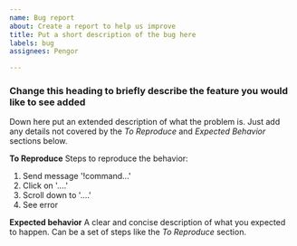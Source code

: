 ```yaml
---
name: Bug report
about: Create a report to help us improve
title: Put a short description of the bug here
labels: bug
assignees: Pengor

---
```


### Change this heading to briefly describe the feature you would like to see added
Down here put an extended description of what the problem is. Just add any details not covered by the *To Reproduce* and *Expected Behavior* sections below.

**To Reproduce**
Steps to reproduce the behavior:
1. Send message '!command...'
2. Click on '....'
3. Scroll down to '....'
4. See error

**Expected behavior**
A clear and concise description of what you expected to happen. Can be a set of steps like the *To Reproduce* section.
